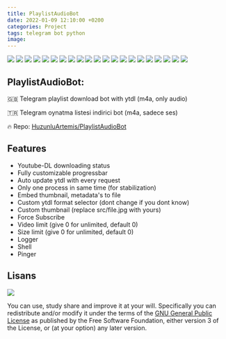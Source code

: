 ```yaml
---
title: PlaylistAudioBot
date: 2022-01-09 12:10:00 +0200
categories: Project
tags: telegram bot python
image: 
---
```


[![](https://img.shields.io/github/license/huzunluartemis/PlaylistAudioBot.svg?style=flat)](#)
[![](https://img.shields.io/github/issues-raw/huzunluartemis/PlaylistAudioBot.svg?style=flat)](#)
[![](https://img.shields.io/github/issues-closed-raw/huzunluartemis/PlaylistAudioBot.svg?style=flat)](#)
[![](https://img.shields.io/github/issues-pr-raw/huzunluartemis/PlaylistAudioBot.svg?style=flat)](#)
[![](https://img.shields.io/github/issues-pr-closed-raw/huzunluartemis/PlaylistAudioBot.svg?style=flat)](#)
[![](https://img.shields.io/github/languages/count/huzunluartemis/PlaylistAudioBot?style=flat)](#)
[![](https://img.shields.io/github/languages/top/huzunluartemis/PlaylistAudioBot?style=flat)](#)
[![](https://img.shields.io/github/last-commit/huzunluartemis/PlaylistAudioBot?style=flat)](#)
[![](https://img.shields.io/github/repo-size/huzunluartemis/PlaylistAudioBot.svg?style=flat)](#)
[![](https://img.shields.io/github/forks/huzunluartemis/PlaylistAudioBot?style=flat&logo=github)](#)
[![](https://img.shields.io/github/stars/huzunluartemis/PlaylistAudioBot?style=flat&logo=github)](#)
[![](https://img.shields.io/github/contributors-anon/HuzunluArtemis/PlaylistAudioBot?style=flat)](#)
[![](https://img.shields.io/github/watchers/huzunluartemis/PlaylistAudioBot?style=flat)](#)
[![](https://visitor-badge.laobi.icu/badge?page_id=huzunluartemis.PlaylistAudioBot)](#)
[![](https://img.shields.io/codacy/grade/ac102a243331444fa6e607f33de10066?style=flat)](#)
[![](https://img.shields.io/codefactor/grade/github/huzunluartemis/PlaylistAudioBot?style=flat)](#)
[![](https://img.shields.io/snyk/vulnerabilities/github/huzunluartemis/PlaylistAudioBot?style=flat)](#)
[![](https://img.shields.io/github/followers/huzunluartemis?logo=github&style=flat)](#)
[![](https://img.shields.io/endpoint?style=flat&url=https%3A%2F%2Frunkit.io%2Fdamiankrawczyk%2Ftelegram-badge%2Fbranches%2Fmaster%3Furl%3Dhttps%3A%2F%2Ft.me/HuzunluArtemis)](https://t.me/HuzunluArtemis)
[![](https://img.shields.io/twitter/follow/huzunluartemis?color=blue&style=flat&logo=twitter)](https://twitter.com/HuzunluArtemis)
[![](https://img.shields.io/badge/website-online-blue?style=flat&logo=appveyor&style=flat&logo=twitter)](https://huzunluartemis.github.io/)

## PlaylistAudioBot:

🇬🇧 Telegram playlist download bot with ytdl (m4a, only audio)

🇹🇷 Telegram oynatma listesi indirici bot (m4a, sadece ses)

🔥 Repo: [HuzunluArtemis/PlaylistAudioBot](https://github.com/HuzunluArtemis/PlaylistAudioBot)

## Features

- Youtube-DL downloading status
- Fully customizable progressbar
- Auto update ytdl with every request
- Only one process in same time (for stabilization)
- Embed thumbnail, metadata's to file
- Custom ytdl format selector (dont change if you dont know)
- Custom thumbnail (replace src/file.jpg with yours)
- Force Subscribe
- Video limit (give 0 for unlimited, default 0)
- Size limit (give 0 for unlimited, default 0)
- Logger
- Shell
- Pinger

## Lisans

![](https://www.gnu.org/graphics/gplv3-127x51.png)

You can use, study share and improve it at your will. Specifically you can redistribute and/or modify it under the terms of the [GNU General Public License](https://www.gnu.org/licenses/gpl-3.0.html) as published by the Free Software Foundation, either version 3 of the License, or (at your option) any later version.